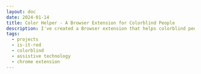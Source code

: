 ```yaml
---
layout: doc
date: 2024-01-14
title: Color Helper - A Browser Extension for Colorblind People
description: I've created a Browser extension that helps colorblind people to identify colors and color shades on websites
tags:
  - projects
  - is-it-red
  - colorblind
  - assistive technology
  - chrome extension
---
```


<Title/>

![Color Helper](/resources/color-helper.png)

A project that I've been putting off for a long time is finally done. 
I've created a Browser extension that helps people with color vision deficiency to identify colors and color shades on websites. 

It's simply called _Color Helper_ and it is available on the [chrome web store](https://chromewebstore.google.com/detail/color-helper/lppofdjcegodcddmccmnicgfmblkdpbj) for Chrome, Edge, Brave, Opera, Vivaldi and other chromium-based browsers and on [Firefox Addons](https://addons.mozilla.org/en-US/firefox/addon/color-helper/) for Firefox and its derivates.

It uses the fast lookup table algorithm that I've developed for [isit.red](/pages/is-it-red.md) to identify color shades on the page and then displays the color name and the color shade.

[Here's a video](https://www.youtube.com/watch?v=44-L_XipVJg) and the [source code](https://github.com/Mtillmann/color-helper-extension) is on GitHub!

I hope this will help some people to better understand colors on the web.


<Comment/>